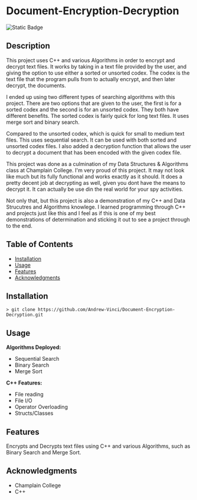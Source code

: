 # Document-Encryption-Decryption

![Static Badge](https://img.shields.io/badge/C%2B%2B-black?logo=c%2B%2B&logoColor=darkgreen)


## Description

This project uses C++ and various Algorithms in order to encrypt and decrypt
text files. It works by taking in a text file provided by the user, and giving the option
to use either a sorted or unsorted codex. The codex is the text file that the program pulls from 
to actually encrypt, and then later decrypt, the documents.

I ended up using two different types of searching algorithms with this project. There are two options that are given to the user, the first is for a sorted codex and the second is for an unsorted codex. They both have different benefits. The sorted codex is fairly quick for long text files. It uses merge sort and binary search.

Compared to the unsorted codex, which is quick for small to medium text files. This uses sequential search. It can be used with both sorted and unsorted codex files. I also added a decryption function that allows the user to decrypt a document that has been encoded with the given codex file.

This project was done as a culmination of my Data Structures & Algorithms class at Champlain College. I'm very
proud of this project. It may not look like much but its fully functional and works exactly as it should. It does a pretty decent job at decrypting as well, given you dont have the means to decrypt it. It can actually be use din the real world for your spy activities.

Not only that, but this project is also a demonstration of my C++ and Data Strucutres and Algorithms knowlege. I learned programming through C++ and projects just like this and I feel as if this is one of my best demonstrations of determination and sticking it out to see a project through to the end.



## Table of Contents
- [Installation](#installation)
- [Usage](#usage)
- [Features](#features)
- [Acknowledgments](#acknowledgments)

## Installation

`> git clone https://github.com/Andrew-Vinci/Document-Encryption-Decryption.git`

## Usage

**Algorithms Deployed:**
- Sequential Search
- Binary Search
- Merge Sort

**C++ Features:**
- File reading
- File I/O
- Operator Overloading
- Structs/Classes

## Features

Encrypts and Decrypts text files using C++ and various Algorithms, such as Binary Search and Merge Sort.

## Acknowledgments

- Champlain College
- C++

